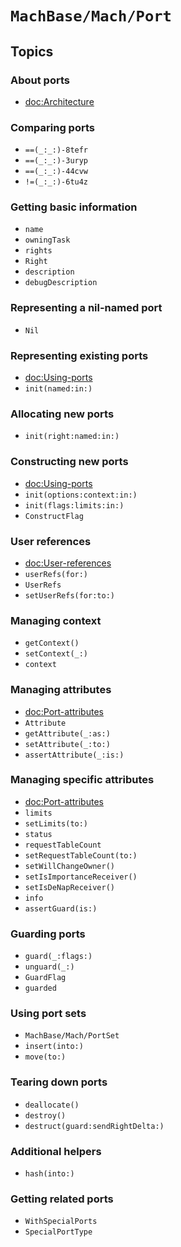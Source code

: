 # ``MachBase/Mach/Port``

## Topics

### About ports

- <doc:Architecture>

### Comparing ports

- ``==(_:_:)-8tefr``
- ``==(_:_:)-3uryp``
- ``==(_:_:)-44cvw``
- ``!=(_:_:)-6tu4z``

### Getting basic information

- ``name``
- ``owningTask``
- ``rights``
- ``Right``
- ``description``
- ``debugDescription``

### Representing a nil-named port

- ``Nil``

### Representing existing ports

- <doc:Using-ports>
- ``init(named:in:)``

### Allocating new ports

- ``init(right:named:in:)``

### Constructing new ports

- <doc:Using-ports>
- ``init(options:context:in:)``
- ``init(flags:limits:in:)``
- ``ConstructFlag``

### User references

- <doc:User-references>
- ``userRefs(for:)``
- ``UserRefs``
- ``setUserRefs(for:to:)``

### Managing context

- ``getContext()``
- ``setContext(_:)``
- ``context``

### Managing attributes

- <doc:Port-attributes>
- ``Attribute``
- ``getAttribute(_:as:)``
- ``setAttribute(_:to:)``
- ``assertAttribute(_:is:)``

### Managing specific attributes

- <doc:Port-attributes>
- ``limits``
- ``setLimits(to:)``
- ``status``
- ``requestTableCount``
- ``setRequestTableCount(to:)``
- ``setWillChangeOwner()``
- ``setIsImportanceReceiver()``
- ``setIsDeNapReceiver()``
- ``info``
- ``assertGuard(is:)``

### Guarding ports

- ``guard(_:flags:)``
- ``unguard(_:)``
- ``GuardFlag``
- ``guarded``

### Using port sets

- ``MachBase/Mach/PortSet``
- ``insert(into:)``
- ``move(to:)``

### Tearing down ports

- ``deallocate()``
- ``destroy()``
- ``destruct(guard:sendRightDelta:)``

### Additional helpers

- ``hash(into:)``

### Getting related ports

- ``WithSpecialPorts``
- ``SpecialPortType``